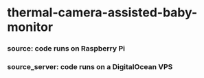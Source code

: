 # thermal-camera-assisted-baby-monitor

### source: code runs on Raspberry Pi
### source_server: code runs on a DigitalOcean VPS
